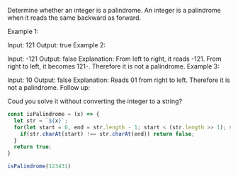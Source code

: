 Determine whether an integer is a palindrome. An integer is a palindrome when it reads the same backward as forward.

Example 1:

Input: 121
Output: true
Example 2:

Input: -121
Output: false
Explanation: From left to right, it reads -121. From right to left, it becomes 121-. Therefore it is not a palindrome.
Example 3:

Input: 10
Output: false
Explanation: Reads 01 from right to left. Therefore it is not a palindrome.
Follow up:

Coud you solve it without converting the integer to a string?


```javascript
const isPalindrome = (x) => {
  let str = `${x}`;
  for(let start = 0, end = str.length - 1; start < (str.length >> 1); start++, end--){
    if(str.charAt(start) !== str.charAt(end)) return false;
  }
  return true;
}

isPalindrome(123431)
```